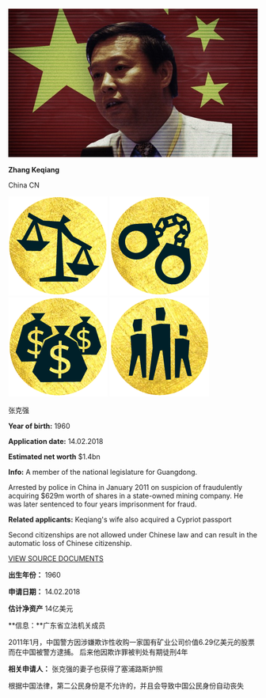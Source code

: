 ![ZhangKeqiang.jpg](ZhangKeqiang.jpg)

**Zhang Keqiang**

China CN

![justice](../../icons/icon-justice.png) ![jail](../../icons/icon-jail.png) ![bill](../../icons/icon-bill.png) ![family](../../icons/icon-family.png)

张克强

**Year of birth:** 1960

**Application date:** 14.02.2018

**Estimated net worth** $1.4bn

**Info:** A member of the national legislature for Guangdong.

Arrested by police in China in January 2011 on suspicion of fraudulently acquiring $629m worth of shares in a state-owned mining company. He was later sentenced to four years imprisonment for fraud.

**Related applicants:** Keqiang's wife also acquired a Cypriot passport

Second citizenships are not allowed under Chinese law and can result in the automatic loss of Chinese citizenship.

[VIEW SOURCE DOCUMENTS](ZH-09-Zhang-Keqiang.pdf)

**出生年份：** 1960

**申请日期：** 14.02.2018

**估计净资产** 14亿美元

**信息：**广东省立法机关成员

2011年1月，中国警方因涉嫌欺诈性收购一家国有矿业公司价值6.29亿美元的股票而在中国被警方逮捕。 后来他因欺诈罪被判处有期徒刑4年

**相关申请人：** 张克强的妻子也获得了塞浦路斯护照

根据中国法律，第二公民身份是不允许的，并且会导致中国公民身份自动丧失